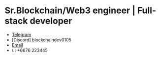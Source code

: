 # Sr.Blockchain/Web3 engineer | Full-stack developer

- [Telegram](https://t.me/zhjing0105)
- [Discord] blockchaindev0105
- [Email](mailto:zh.jing0105@gmail.com)
- 📞 : +6676 223445

